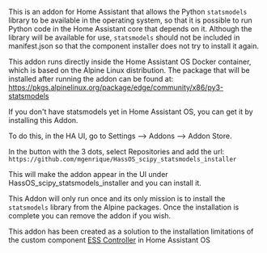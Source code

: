This is an addon for Home Assistant that allows the Python `statsmodels` library to be available in the operating system, so that it is possible to run Python code in the Home Assistant core that depends on it.
Although the library will be available for use, `statsmodels` should not be included in manifest.json so that the component installer does not try to install it again.

This addon runs directly inside the Home Assistant OS Docker container, which is based on the Alpine Linux distribution.
The package that will be installed after running the addon can be found at:
https://pkgs.alpinelinux.org/package/edge/community/x86/py3-statsmodels

If you don't have statsmodels yet in Home Assistant OS, you can get it by installing this Addon. 

To do this, in the HA UI, go to Settings --> Addons --> Addon Store.

In the button with the 3 dots, select Repositories and add the url: `https://github.com/mgenrique/HassOS_scipy_statsmodels_installer`

This will make the addon appear in the UI under HassOS_scipy_statsmodels_installer and you can install it.

This Addon will only run once and its only mission is to install the `statsmodels` library from the Alpine packages. Once the installation is complete you can remove the addon if you wish.

This addon has been created as a solution to the installation limitations of the custom component [ESS Controller](https://github.com/mgenrique/ESS_ControllerHA) in Home Assistant OS



